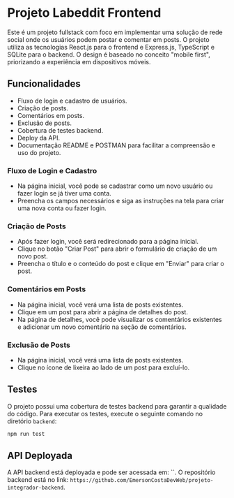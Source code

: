 # Projeto Labeddit Frontend

<p>Este é um projeto fullstack com foco em implementar uma solução de rede social onde os usuários podem postar e comentar em posts. O projeto utiliza as tecnologias React.js para o frontend e Express.js, TypeScript e SQLite para o backend. O design é baseado no conceito "mobile first", priorizando a experiência em dispositivos móveis.</p>

## Funcionalidades

- Fluxo de login e cadastro de usuários.
- Criação de posts.
- Comentários em posts.
- Exclusão de posts.
- Cobertura de testes backend.
- Deploy da API.
- Documentação README e POSTMAN para facilitar a compreensão e uso do projeto.

### Fluxo de Login e Cadastro

- Na página inicial, você pode se cadastrar como um novo usuário ou fazer login se já tiver uma conta.
- Preencha os campos necessários e siga as instruções na tela para criar uma nova conta ou fazer login.

### Criação de Posts

- Após fazer login, você será redirecionado para a página inicial.
- Clique no botão "Criar Post" para abrir o formulário de criação de um novo post.
- Preencha o título e o conteúdo do post e clique em "Enviar" para criar o post.

### Comentários em Posts

- Na página inicial, você verá uma lista de posts existentes.
- Clique em um post para abrir a página de detalhes do post.
- Na página de detalhes, você pode visualizar os comentários existentes e adicionar um novo comentário na seção de comentários.

### Exclusão de Posts

- Na página inicial, você verá uma lista de posts existentes.
- Clique no ícone de lixeira ao lado de um post para excluí-lo.

## Testes

O projeto possui uma cobertura de testes backend para garantir a qualidade do código. Para executar os testes, execute o seguinte comando no diretório `backend`:

```bash
npm run test
```

## API Deployada

A API backend está deployada e pode ser acessada em: ``.
O repositório backend está no link: `https://github.com/EmersonCostaDevWeb/projeto-integrador-backend`.

